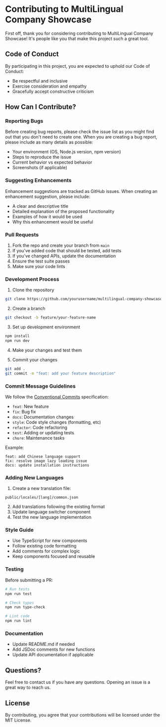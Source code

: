 # Contributing to MultiLingual Company Showcase

First off, thank you for considering contributing to MultiLingual Company Showcase! It's people like you that make this project such a great tool.

## Code of Conduct

By participating in this project, you are expected to uphold our Code of Conduct:
- Be respectful and inclusive
- Exercise consideration and empathy
- Gracefully accept constructive criticism

## How Can I Contribute?

### Reporting Bugs

Before creating bug reports, please check the issue list as you might find out that you don't need to create one. When you are creating a bug report, please include as many details as possible:

- Your environment (OS, Node.js version, npm version)
- Steps to reproduce the issue
- Current behavior vs expected behavior
- Screenshots (if applicable)

### Suggesting Enhancements

Enhancement suggestions are tracked as GitHub issues. When creating an enhancement suggestion, please include:

- A clear and descriptive title
- Detailed explanation of the proposed functionality
- Examples of how it would be used
- Why this enhancement would be useful

### Pull Requests

1. Fork the repo and create your branch from `main`
2. If you've added code that should be tested, add tests
3. If you've changed APIs, update the documentation
4. Ensure the test suite passes
5. Make sure your code lints

### Development Process

1. Clone the repository
```bash
git clone https://github.com/yourusername/multilingual-company-showcase.git
```

2. Create a branch
```bash
git checkout -b feature/your-feature-name
```

3. Set up development environment
```bash
npm install
npm run dev
```

4. Make your changes and test them

5. Commit your changes
```bash
git add .
git commit -m "feat: add your feature description"
```

### Commit Message Guidelines

We follow the [Conventional Commits](https://www.conventionalcommits.org/) specification:

- `feat`: New feature
- `fix`: Bug fix
- `docs`: Documentation changes
- `style`: Code style changes (formatting, etc)
- `refactor`: Code refactoring
- `test`: Adding or updating tests
- `chore`: Maintenance tasks

Example:
```
feat: add Chinese language support
fix: resolve image lazy loading issue
docs: update installation instructions
```

### Adding New Languages

1. Create a new translation file:
```
public/locales/[lang]/common.json
```

2. Add translations following the existing format
3. Update language switcher component
4. Test the new language implementation

### Style Guide

- Use TypeScript for new components
- Follow existing code formatting
- Add comments for complex logic
- Keep components focused and reusable

### Testing

Before submitting a PR:

```bash
# Run tests
npm run test

# Check types
npm run type-check

# Lint code
npm run lint
```

### Documentation

- Update README.md if needed
- Add JSDoc comments for new functions
- Update API documentation if applicable

## Questions?

Feel free to contact us if you have any questions. Opening an issue is a great way to reach us.

## License

By contributing, you agree that your contributions will be licensed under the MIT License.